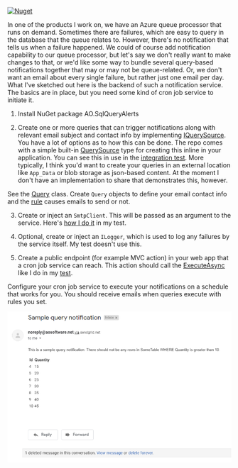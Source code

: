 [![Nuget](https://img.shields.io/nuget/v/AO.SqlQueryAlerts)](https://www.nuget.org/packages/AO.SqlQueryAlerts/)

In one of the products I work on, we have an Azure queue processor that runs on demand. Sometimes there are failures, which are easy to query in the database that the queue relates to. However, there's no notification that tells us when a failure happened. We could of course add notification capability to our queue processor, but let's say we don't really want to make changes to that, or we'd like some way to bundle several query-based notifications together that may or may not be queue-related. Or, we don't want an email about every single failure, but rather just one email per day. What I've sketched out here is the backend of such a notification service. The basics are in place, but you need some kind of cron job service to initiate it.

1. Install NuGet package AO.SqlQueryAlerts

2. Create one or more queries that can trigger notifications along with relevant email subject and contact info by implementing [IQuerySource](https://github.com/adamfoneil/SqlQueryNotifications/blob/master/SqlQueryNotifications/Interfaces/IQuerySource.cs). You have a lot of options as to how this can be done. The repo comes with a simple built-in [QuerySource](https://github.com/adamfoneil/SqlQueryNotifications/blob/master/SqlQueryNotifications/QuerySource.cs) type for creating this inline in your application. You can see this in use in the [integration test](https://github.com/adamfoneil/SqlQueryNotifications/blob/master/Testing/QueryNotifications.cs#L57). More typically, I think you'd want to create your queries in an external location like `App_Data` or blob storage as json-based content. At the moment I don't have an implementation to share that demonstrates this, however.

See the [Query](https://github.com/adamfoneil/SqlQueryNotifications/blob/master/SqlQueryNotifications/Models/Query.cs) class. Create `Query` objects to define your email contact info and the [rule](https://github.com/adamfoneil/SqlQueryNotifications/blob/master/SqlQueryNotifications/Models/Query.cs#L8) causes emails to send or not.

3. Create or inject an `SmtpClient`. This will be passed as an argument to the service. Here's [how I do it](https://github.com/adamfoneil/SqlQueryNotifications/blob/master/Testing/QueryNotifications.cs#L51..L55) in my test.

4. Optional, create or inject an `ILogger`, which is used to log any failures by the service itself. My test doesn't use this.

5. Create a public endpoint (for example MVC action) in your web app that a cron job service can reach. This action should call the [ExecuteAsync](https://github.com/adamfoneil/SqlQueryNotifications/blob/master/SqlQueryNotifications/SqlQueryNotificationService.cs#L39) like I do in my [test](https://github.com/adamfoneil/SqlQueryNotifications/blob/master/Testing/QueryNotifications.cs#L73).

Configure your cron job service to execute your notifications on a schedule that works for you. You should receive emails when queries execute with rules you set.

![img](https://github.com/adamfoneil/SqlQueryNotifications/blob/master/readme.png)
